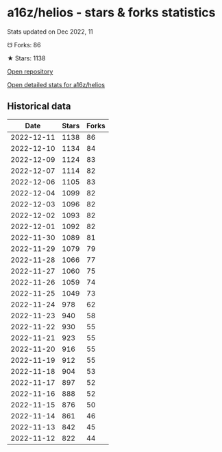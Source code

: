 # a16z/helios - stars & forks statistics

Stats updated on Dec 2022, 11

☋ Forks: 86

★ Stars: 1138

[Open repository](https://github.com/a16z/helios)

[Open detailed stats for a16z/helios](https://reviewgithub.com/rep/a16z/helios)

## Historical data
| Date | Stars | Forks |
|------|-------|-------|
| 2022-12-11 | 1138 | 86 | 
| 2022-12-10 | 1134 | 84 | 
| 2022-12-09 | 1124 | 83 | 
| 2022-12-07 | 1114 | 82 | 
| 2022-12-06 | 1105 | 83 | 
| 2022-12-04 | 1099 | 82 | 
| 2022-12-03 | 1096 | 82 | 
| 2022-12-02 | 1093 | 82 | 
| 2022-12-01 | 1092 | 82 | 
| 2022-11-30 | 1089 | 81 | 
| 2022-11-29 | 1079 | 79 | 
| 2022-11-28 | 1066 | 77 | 
| 2022-11-27 | 1060 | 75 | 
| 2022-11-26 | 1059 | 74 | 
| 2022-11-25 | 1049 | 73 | 
| 2022-11-24 | 978 | 62 | 
| 2022-11-23 | 940 | 58 | 
| 2022-11-22 | 930 | 55 | 
| 2022-11-21 | 923 | 55 | 
| 2022-11-20 | 916 | 55 | 
| 2022-11-19 | 912 | 55 | 
| 2022-11-18 | 904 | 53 | 
| 2022-11-17 | 897 | 52 | 
| 2022-11-16 | 888 | 52 | 
| 2022-11-15 | 876 | 50 | 
| 2022-11-14 | 861 | 46 | 
| 2022-11-13 | 842 | 45 | 
| 2022-11-12 | 822 | 44 | 

